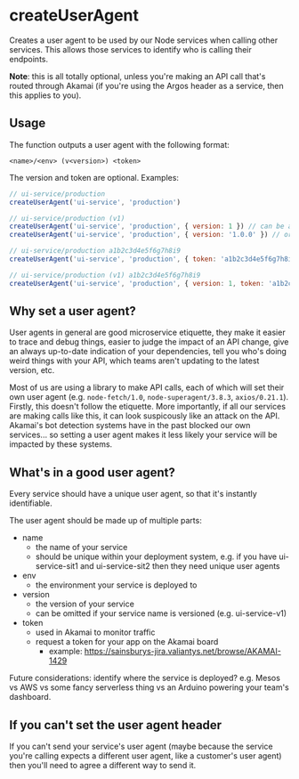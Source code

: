 # createUserAgent

Creates a user agent to be used by our Node services when calling other
services. This allows those services to identify who is calling their
endpoints.

**Note**: this is all totally optional, unless you're making an API call that's
routed through Akamai (if you're using the Argos header as a service, then this
applies to you).

## Usage

The function outputs a user agent with the following format:

```
<name>/<env> (v<version>) <token>
```

The version and token are optional. Examples:

```js
// ui-service/production
createUserAgent('ui-service', 'production')

// ui-service/production (v1)
createUserAgent('ui-service', 'production', { version: 1 }) // can be a number
createUserAgent('ui-service', 'production', { version: '1.0.0' }) // or a string

// ui-service/production a1b2c3d4e5f6g7h8i9
createUserAgent('ui-service', 'production', { token: 'a1b2c3d4e5f6g7h8i9' })

// ui-service/production (v1) a1b2c3d4e5f6g7h8i9
createUserAgent('ui-service', 'production', { version: 1, token: 'a1b2c3d4e5f6g7h8i9' })
```

## Why set a user agent?

User agents in general are good microservice etiquette, they make it easier to
trace and debug things, easier to judge the impact of an API change, give an
always up-to-date indication of your dependencies, tell you who's doing weird
things with your API, which teams aren't updating to the latest version, etc.

Most of us are using a library to make API calls, each of which will set their
own user agent (e.g. `node-fetch/1.0`, `node-superagent/3.8.3`, `axios/0.21.1`).
Firstly, this doesn't follow the etiquette. More importantly, if all our
services are making calls like this, it can look suspicously like an attack on
the API. Akamai's bot detection systems have in the past blocked our own
services... so setting a user agent makes it less likely your service will be
impacted by these systems.

## What's in a good user agent?

Every service should have a unique user agent, so that it's instantly
identifiable.

The user agent should be made up of multiple parts:

- name
  - the name of your service
  - should be unique within your deployment system, e.g. if you have ui-service-sit1 and ui-service-sit2 then they need unique user agents
- env
  - the environment your service is deployed to
- version
  - the version of your service
  - can be omitted if your service name is versioned (e.g. ui-service-v1)
- token
  - used in Akamai to monitor traffic
  - request a token for your app on the Akamai board
    - example: https://sainsburys-jira.valiantys.net/browse/AKAMAI-1429

Future considerations: identify where the service is deployed? e.g. Mesos vs
AWS vs some fancy serverless thing vs an Arduino powering your team's dashboard.

## If you can't set the user agent header

If you can't send your service's user agent (maybe because the service you're
calling expects a different user agent, like a customer's user agent) then
you'll need to agree a different way to send it.
